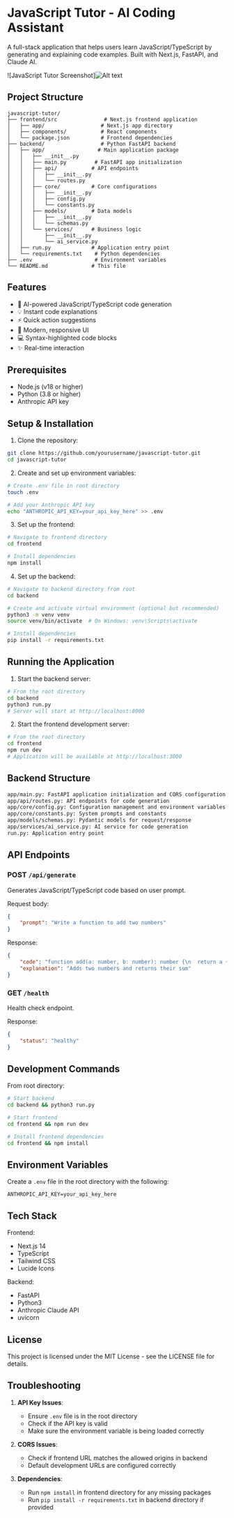 # JavaScript Tutor - AI Coding Assistant

A full-stack application that helps users learn JavaScript/TypeScript by generating and explaining code examples. Built with Next.js, FastAPI, and Claude AI.

![JavaScript Tutor Screenshot]![Alt text](image.png)

## Project Structure

```
javascript-tutor/
├── frontend/src               # Next.js frontend application
│   ├── app/                  # Next.js app directory
│   ├── components/           # React components
│   └── package.json          # Frontend dependencies
├── backend/                  # Python FastAPI backend
│   ├── app/                 # Main application package
│   │   ├── __init__.py
│   │   ├── main.py         # FastAPI app initialization
│   │   ├── api/           # API endpoints
│   │   │   ├── __init__.py
│   │   │   └── routes.py
│   │   ├── core/          # Core configurations
│   │   │   ├── __init__.py
│   │   │   ├── config.py
│   │   │   └── constants.py
│   │   ├── models/        # Data models
│   │   │   ├── __init__.py
│   │   │   └── schemas.py
│   │   └── services/      # Business logic
│   │       ├── __init__.py
│   │       └── ai_service.py
│   ├── run.py             # Application entry point
│   └── requirements.txt    # Python dependencies
├── .env                    # Environment variables
└── README.md              # This file
```

## Features

- 🤖 AI-powered JavaScript/TypeScript code generation
- 💡 Instant code explanations
- ⚡ Quick action suggestions
- 🎨 Modern, responsive UI
- 💻 Syntax-highlighted code blocks
- ✨ Real-time interaction        

## Prerequisites

- Node.js (v18 or higher)
- Python (3.8 or higher)
- Anthropic API key

## Setup & Installation

1. Clone the repository:
```bash
git clone https://github.com/yourusername/javascript-tutor.git
cd javascript-tutor
```

2. Create and set up environment variables:
```bash
# Create .env file in root directory
touch .env

# Add your Anthropic API key
echo "ANTHROPIC_API_KEY=your_api_key_here" >> .env
```

3. Set up the frontend:
```bash
# Navigate to frontend directory
cd frontend

# Install dependencies
npm install

```

4. Set up the backend:
```bash
# Navigate to backend directory from root
cd backend

# Create and activate virtual environment (optional but recommended)
python3 -m venv venv
source venv/bin/activate  # On Windows: venv\Scripts\activate

# Install dependencies
pip install -r requirements.txt
```

## Running the Application

1. Start the backend server:
```bash
# From the root directory
cd backend
python3 run.py
# Server will start at http://localhost:8000
```

2. Start the frontend development server:
```bash
# From the root directory
cd frontend
npm run dev
# Application will be available at http://localhost:3000

```
## Backend Structure
```bash
app/main.py: FastAPI application initialization and CORS configuration
app/api/routes.py: API endpoints for code generation
app/core/config.py: Configuration management and environment variables
app/core/constants.py: System prompts and constants
app/models/schemas.py: Pydantic models for request/response
app/services/ai_service.py: AI service for code generation
run.py: Application entry point
```

## API Endpoints

### POST `/api/generate`
Generates JavaScript/TypeScript code based on user prompt.

Request body:
```json
{
    "prompt": "Write a function to add two numbers"
}
```

Response:
```json
{
    "code": "function add(a: number, b: number): number {\n  return a + b;\n}",
    "explanation": "Adds two numbers and returns their sum"
}
```

### GET `/health`
Health check endpoint.

Response:
```json
{
    "status": "healthy"
}
```

## Development Commands

From root directory:

```bash
# Start backend
cd backend && python3 run.py

# Start frontend
cd frontend && npm run dev

# Install frontend dependencies
cd frontend && npm install

```

## Environment Variables

Create a `.env` file in the root directory with the following:

```env
ANTHROPIC_API_KEY=your_api_key_here
```

## Tech Stack

Frontend:
- Next.js 14
- TypeScript
- Tailwind CSS
- Lucide Icons

Backend:
- FastAPI
- Python3
- Anthropic Claude API
- uvicorn



## License

This project is licensed under the MIT License - see the LICENSE file for details.

## Troubleshooting

1. **API Key Issues**:
   - Ensure `.env` file is in the root directory
   - Check if the API key is valid
   - Make sure the environment variable is being loaded correctly

2. **CORS Issues**:
   - Check if frontend URL matches the allowed origins in backend
   - Default development URLs are configured correctly

3. **Dependencies**:
   - Run `npm install` in frontend directory for any missing packages
   - Run `pip install -r requirements.txt` in backend directory if provided



